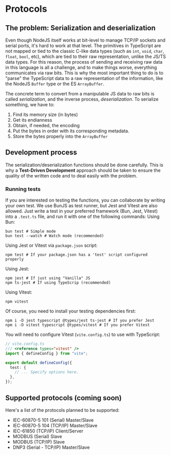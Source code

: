 # Protocols

## The problem: Serialization and deserialization

Even though NodeJS itself works at bit-level to manage TCP/IP sockets and serial ports,
it's hard to work at that level. The primitives in TypeScript are not mapped or tied to
the classic C-like data types (such as `int`, `void`, `char`, `float`, `bool`, etc), which are tied
to their raw representation, unlike the JS/TS data types.
For this reason, the process of sending and receiving raw data in this language is all a
challenge, and to make things worse, everything communicates via raw bits.
This is why the most important thing to do is to "parse" the TypeScript data to a raw
representation of the information, like the NodeJS `Buffer` type or the ES `ArrayBuffer`.

The concrete term to convert from a manipulable JS data to raw bits is called _serialization_,
and the inverse process, _deserialization_. To serialize something, we have to:

1. Find its memory size (in bytes)
2. Get its endianness
3. Obtain, if needed, the encoding
4. Put the bytes in order with its corresponding metadata.
5. Store the bytes properly into the `ArrayBuffer`

## Development process

The serialization/deserialization functions should be done carefully.
This is why a **Test-Driven Development** approach should be taken to
ensure the quality of the written code and to deal easily with the problem.

### Running tests

If you are interested on testing the functions, you can collaborate by writing
your own test. We use BunJS as test runner, but Jest and Vitest are also allowed.
Just write a test in your preferred framework (Bun, Jest, Vitest) into a `.test.ts` file,
and run it with one of the following commands:
Using Bun:

```shell
bun test # Simple mode
bun test --watch # Watch mode (recommended)
```

Using Jest or Vitest via `package.json` script:

```shell
npm test # If your package.json has a 'test' script configured properly
```

Using Jest:

```shell
npm jest # If just using "Vanilla" JS
npm ts-jest # If using TypeScrip (recommended)
```

Using Vitest:

```shell
npm vitest
```

Of course, you need to install your testing dependencies first:

```shell
npm i -D jest typescript @types/jest ts-jest # If you prefer Jest
npm i -D vitest typescript @types/vitest # If you prefer Vitest
```

You will need to configure Vitest (`vite.config.ts`) to use with TypeScript:

```typescript
// vite.config.ts
/// <reference types="vitest" />
import { defineConfig } from "vite";

export default defineConfig({
  test: {
    // ... Specify options here.
  },
});
```

## Supported protocols (coming soon)

Here's a list of the protocols planned to be supported:

- IEC-60870-5 101 (Serial) Master/Slave
- IEC-60870-5 104 (TCP/IP) Master/Slave
- IEC-61850 (TCP/IP) Client/Server
- MODBUS (Serial) Slave
- MODBUS (TCP/IP) Slave
- DNP3 (Serial - TCP/IP) Master/Slave
